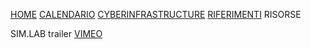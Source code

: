 [HOME](https://simlabunipr.github.io) [CALENDARIO](https://simlabunipr.github.io/calendario.html)  [CYBERINFRASTRUCTURE](https://simlabunipr.github.io/hubzero.html) [RIFERIMENTI](https://simlabunipr.github.io/riferimenti.html) RISORSE

SIM.LAB trailer [VIMEO](https://vimeo.com/265181913)
